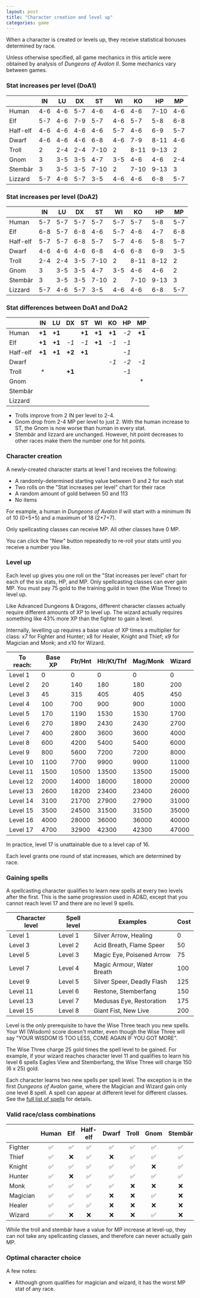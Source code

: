 ```yaml
---
layout: post
title: "Character creation and level up"
categories: game
---
```


When a character is created or levels up, they receive statistical bonuses
determined by race.

Unless otherwise specified, all game mechanics in this article were obtained by
analysis of _Dungeons of Avalon II_. Some mechanics vary between games.

### Stat increases per level (DoA1)

|              |  IN  |  LU  |  DX  |  ST  |  WI  |  KO  |  HP  |  MP  |
|--------------|------|------|------|------|------|------|------|------|
| Human        | 4-6  | 4-6  | 5-7  | 4-6  | 4-6  | 4-6  | 7-10 | 4-6  |
| Elf          | 5-7  | 4-6  | 7-9  | 5-7  | 4-6  | 5-7  | 5-8  | 6-8  |
| Half-elf     | 4-6  | 4-6  | 4-6  | 4-6  | 5-7  | 4-6  | 6-9  | 5-7  |
| Dwarf        | 4-6  | 4-6  | 4-6  | 6-8  | 4-6  | 7-9  | 8-11 | 4-6  |
| Troll        | 2    | 2-4  | 2-4  | 7-10 | 2    | 8-11 | 9-13 | 2    |
| Gnom         | 3    | 3-5  | 3-5  | 4-7  | 3-5  | 4-6  | 4-6  | 2-4  |
| Stemb&auml;r | 3    | 3-5  | 3-5  | 7-10 | 2    | 7-10 | 9-13 | 3    |
| Lizzard      | 5-7  | 4-6  | 5-7  | 3-5  | 4-6  | 4-6  | 6-8  | 5-7  |

### Stat increases per level (DoA2)

|              |  IN  |  LU  |  DX  |  ST  |  WI  |  KO  |  HP  |  MP  |
|--------------|------|------|------|------|------|------|------|------|
| Human        | 5-7  | 5-7  | 5-7  | 5-7  | 5-7  | 5-7  | 5-8  | 5-7  |
| Elf          | 6-8  | 5-7  | 6-8  | 4-6  | 5-7  | 4-6  | 4-7  | 6-8  |
| Half-elf     | 5-7  | 5-7  | 6-8  | 5-7  | 5-7  | 4-6  | 5-8  | 5-7  |
| Dwarf        | 4-6  | 4-6  | 4-6  | 6-8  | 4-6  | 6-8  | 6-9  | 3-5  |
| Troll        | 2-4  | 2-4  | 3-5  | 7-10 | 2    | 8-11 | 8-12 | 2    |
| Gnom         | 3    | 3-5  | 3-5  | 4-7  | 3-5  | 4-6  | 4-6  | 2    |
| Stemb&auml;r | 3    | 3-5  | 3-5  | 7-10 | 2    | 7-10 | 9-13 | 3    |
| Lizzard      | 5-7  | 4-6  | 5-7  | 3-5  | 4-6  | 4-6  | 6-8  | 5-7  |

### Stat differences between DoA1 and DoA2

|              |  IN  |  LU  |  DX  |  ST  |  WI  |  KO  |  HP  |  MP  |
|--------------|:----:|:----:|:----:|:----:|:----:|:----:|:----:|:----:|
| Human        |__+1__|__+1__|      |__+1__|__+1__|__+1__| _-2_ |__+1__|
| Elf          |__+1__|__+1__| _-1_ | _-1_ |__+1__| _-1_ | _-1_ |      |
| Half-elf     |__+1__|__+1__|__+2__|__+1__|      |      | _-1_ |      |
| Dwarf        |      |      |      |      |      | _-1_ | _-2_ | _-1_ |
| Troll        |&#42; |      |__+1__|      |      |      | _-1_ |      |
| Gnom         |      |      |      |      |      |      |      |&#42; |
| Stemb&auml;r |      |      |      |      |      |      |      |      |
| Lizzard      |      |      |      |      |      |      |      |      |

* Trolls improve from 2 IN per level to 2-4.
* Gnom drop from 2-4 MP per level to just 2. With the human increase to ST, the
  Gnom is now worse than human in every stat.
* Stemb&auml;r and lizzard are unchanged. However, hit point decreases to other
  races make them the number one for hit points.

### Character creation

A newly-created character starts at level 1 and receives the following:

* A randomly-determined starting value between 0 and 2 for each stat
* Two rolls on the "Stat increases per level" chart for their race
* A random amount of gold between 50 and 113 
* No items

For example, a human in _Dungeons of Avalon II_ will start with a minimum IN of
10 (0+5+5) and a maximum of 18 (2+7+7).

Only spellcasting classes can receive MP. All other classes have 0 MP.

You can click the "New" button repeatedly to re-roll your stats until you
receive a number you like.

### Level up

Each level up gives you one roll on the "Stat increases per level" chart for
each of the six stats, HP, and MP. Only spellcasting classes can ever gain MP.
You must pay 75 gold to the training guild in town (the Wise Three) to level up.

Like Advanced Dungeons & Dragons, different character classes actually require
different amounts of XP to level up. The wizard actually requires something like
43% more XP than the fighter to gain a level.

Internally, levelling up requires a base value of XP times a multiplier for
class: x7 for Fighter and Hunter; x8 for Healer, Knight and Thief; x9 for
Magician and Monk; and x10 for Wizard.

| To reach: | Base XP | Ftr/Hnt     | Hlr/Kt/Thf  | Mag/Monk    | Wizard      |
|-----------|---------|-------------|-------------|-------------|-------------|
| Level  1  |     0   |        0    |        0    |        0    |        0    |
| Level  2  |    20   |      140    |      180    |      180    |      200    |
| Level  3  |    45   |      315    |      405    |      405    |      450    |
| Level  4  |   100   |      700    |      900    |      900    |     1000    |
| Level  5  |   170   |     1190    |     1530    |     1530    |     1700    |
| Level  6  |   270   |     1890    |     2430    |     2430    |     2700    |
| Level  7  |   400   |     2800    |     3600    |     3600    |     4000    |
| Level  8  |   600   |     4200    |     5400    |     5400    |     6000    |
| Level  9  |   800   |     5600    |     7200    |     7200    |     8000    |
| Level 10  |  1100   |     7700    |     9900    |     9900    |    11000    |
| Level 11  |  1500   |    10500    |    13500    |    13500    |    15000    |
| Level 12  |  2000   |    14000    |    18000    |    18000    |    20000    |
| Level 13  |  2600   |    18200    |    23400    |    23400    |    26000    |
| Level 14  |  3100   |    21700    |    27900    |    27900    |    31000    |
| Level 15  |  3500   |    24500    |    31500    |    31500    |    35000    |
| Level 16  |  4000   |    28000    |    36000    |    36000    |    40000    |
| Level 17  |  4700   |    32900    |    42300    |    42300    |    47000    |

In practice, level 17 is unattainable due to a level cap of 16.

Each level grants one round of stat increases, which are determined by race.

### Gaining spells

A spellcasting character qualifies to learn new spells at every two levels after
the first. This is the same progression used in AD&D, except that you cannot
reach level 17 and there are no level 9 spells.

| Character level | Spell level | Examples                   | Cost |
|-----------------|-------------|----------------------------|------|
|   Level  1      |  Level  1   | Silver Arrow, Healing      |    0 |
|   Level  3      |  Level  2   | Acid Breath, Flame Speer   |   50 |
|   Level  5      |  Level  3   | Magic Eye, Poisened Arrow  |   75 |
|   Level  7      |  Level  4   | Magic Armour, Water Breath |  100 |
|   Level  9      |  Level  5   | Silver Speer, Deadly Flash |  125 |
|   Level 11      |  Level  6   | Restone, Stemberfang       |  150 |
|   Level 13      |  Level  7   | Medusas Eye, Restoration   |  175 |
|   Level 15      |  Level  8   | Giant Fist, New Live       |  200 |

Level is the _only_ prerequisite to have the Wise Three teach you new spells.
Your WI (Wisdom) score doesn't matter, even though the Wise Three will say "YOUR
WISDOM IS TOO LESS, COME AGAIN IF YOU GOT MORE".

The Wise Three charge 25 gold times the spell level to be gained. For example,
if your wizard reaches character level 11 and qualifies to learn his level 6
spells Eagles View and Stemberfang, the Wise Three will charge 150 (6 x 25)
gold.

Each character learns two new spells per spell level. The exception is in
the first _Dungeons of Avalon_ game, where the Magician and Wizard gain only one
level 8 spell. A spell can appear at different level for different classes.
See the [full list of spells](../game/spells.html) for details.

### Valid race/class combinations

|         |Human|Elf|Half-elf|Dwarf|Troll|Gnom|Stemb&auml;r|Lizzard |
|---------|:---:|:-:|:------:|:---:|:---:|:--:|:----------:|:------:|
|Fighter  | :white_check_mark: |:white_check_mark:|  :white_check_mark:   | :white_check_mark: | :white_check_mark: |:white_check_mark: |    :white_check_mark:     |  :white_check_mark:   |
|Thief    | :white_check_mark: |:x:|  :white_check_mark:   | :x: | :white_check_mark: |:white_check_mark: |    :white_check_mark:     |  :x:   |
|Knight   | :white_check_mark: |:white_check_mark:|  :white_check_mark:   | :white_check_mark: | :white_check_mark: |:x: |    :white_check_mark:     |  :x:   |
|Hunter   | :white_check_mark: |:x:|  :white_check_mark:   | :white_check_mark: | :white_check_mark: |:white_check_mark: |    :white_check_mark:     |  :white_check_mark:   |
|Monk     | :white_check_mark: |:white_check_mark:|  :white_check_mark:   | :white_check_mark: | :x: |:x: |    :x:     |  :x:   |
|Magician | :white_check_mark: |:white_check_mark:|  :white_check_mark:   | :x: | :x: |:white_check_mark: |    :x:     |  :white_check_mark:   |
|Healer   | :white_check_mark: |:white_check_mark:|  :white_check_mark:   | :x: | :x: |:x: |    :x:     |  :x:   |
|Wizard   | :white_check_mark: |:x:|  :x:   | :x: | :x: |:white_check_mark: |    :x:     |  :white_check_mark:   |

While the troll and stemb&auml;r have a value for MP increase at level-up, they
can not take any spellcasting classes, and therefore can never actually gain MP.

### Optimal character choice

A few notes:

- Although gnom qualifies for magician and wizard, it has the worst MP stat of
  any race.
